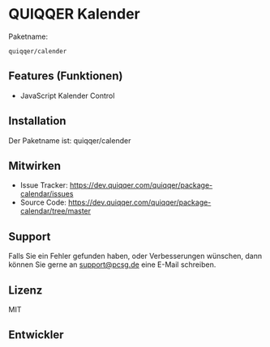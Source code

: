 
QUIQQER Kalender
========

Paketname:

    quiqqer/calender


Features (Funktionen)
--------

- JavaScript Kalender Control

Installation
------------

Der Paketname ist: quiqqer/calender


Mitwirken
----------

- Issue Tracker: https://dev.quiqqer.com/quiqqer/package-calendar/issues
- Source Code: https://dev.quiqqer.com/quiqqer/package-calendar/tree/master


Support
-------

Falls Sie ein Fehler gefunden haben, oder Verbesserungen wünschen,
dann können Sie gerne an support@pcsg.de eine E-Mail schreiben.


Lizenz
-------

MIT

Entwickler
--------
